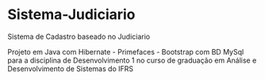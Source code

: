 # Sistema-Judiciario

Sistema de Cadastro baseado no Judiciario

Projeto em Java com Hibernate - Primefaces - Bootstrap com BD MySql para a disciplina de Desenvolvimento 1 no curso de graduação em Análise e Desenvolvimento de Sistemas do IFRS
